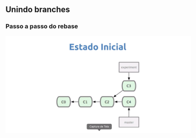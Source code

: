 ## Unindo branches ##

### Passo a passo do rebase ###

[![Banner](../assets/entendendo-rebase-img1.png)](https://github.com/deppbrazil/course-git-e-github-para-iniciantes/blob/master/dist/storage/entendendo-o-rebase.md)

